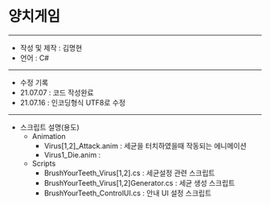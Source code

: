 # 양치게임
***
 - 작성 및 제작 : 김명현
 - 언어 : C#
***
 - 수정 기록
  - 21.07.07 : 코드 작성완료
  - 21.07.16 : 인코딩형식 UTF8로 수정

***

- 스크립트 설명(용도)
  - Animation
    - Virus[1,2]_Attack.anim : 세균을 터치하였을때 작동되는 에니메이션
    - Virus1_Die.anim : 
  - Scripts
    - BrushYourTeeth_Virus[1,2].cs : 세균설정 관련 스크립트
    - BrushYourTeeth_Virus[1,2]Generator.cs : 세균 생성 스크립트
    - BrushYourTeeth_ControlUI.cs : 안내 UI 설정 스크립트





